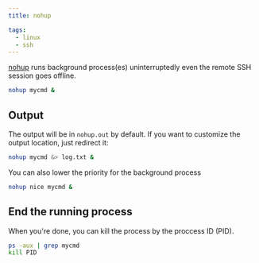 ```yaml
---
title: nohup

tags:
  - linux
  - ssh
---
```


[nohup](https://blog.gtwang.org/linux/linux-nohup-command-tutorial/) runs background process(es) uninterruptedly even the remote SSH session goes offline.

```sh
nohup mycmd &
```

## Output

The output will be in `nohup.out` by default. If you want to customize the output location, just redirect it:

```sh
nohup mycmd &> log.txt &
```

You can also lower the priority for the background process

```sh
nohup nice mycmd &
```

## End the running process

When you're done, you can kill the process by the proccess ID (PID).

```sh
ps -aux | grep mycmd
kill PID
```
